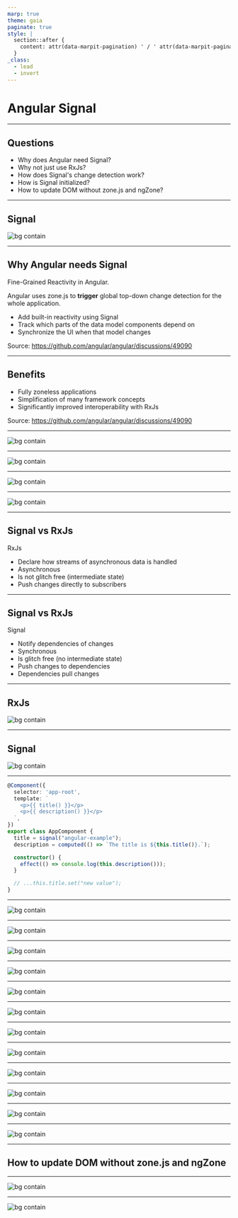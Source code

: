 ```yaml
---
marp: true
theme: gaia
paginate: true
style: |
  section::after {
    content: attr(data-marpit-pagination) ' / ' attr(data-marpit-pagination-total);
  }
_class:
  - lead
  - invert
---
```


# Angular Signal

---
## Questions

- Why does Angular need Signal?
- Why not just use RxJs?
- How does Signal's change detection work?
- How is Signal initialized?
- How to update DOM without zone.js and ngZone?

---
## Signal
![bg contain](src/signal_idea.svg)

---
## Why Angular needs Signal
Fine-Grained Reactivity in Angular.

Angular uses zone.js to **trigger** global top-down change detection for the whole application.

- Add built-in reactivity using Signal
- Track which parts of the data model components depend on
- Synchronize the UI when that model changes

Source: https://github.com/angular/angular/discussions/49090

---
## Benefits

- Fully zoneless applications
- Simplification of many framework concepts
- Significantly improved interoperability with RxJs

Source: https://github.com/angular/angular/discussions/49090

---
![bg contain](src/change_detection_comparison_01.svg)

---
![bg contain](src/change_detection_comparison_02.svg)

---
![bg contain](src/change_detection_comparison_03.svg)

---
![bg contain](src/change_detection_comparison_04.svg)

---
## Signal vs RxJs

RxJs

- Declare how streams of asynchronous data is handled
- Asynchronous
- Is not glitch free (intermediate state)
- Push changes directly to subscribers

---
## Signal vs RxJs

Signal

- Notify dependencies of changes
- Synchronous
- Is glitch free (no intermediate state)
- Push changes to dependencies
- Dependencies pull changes

---
## RxJs
![bg contain](src/diamond_problem.svg)

---
## Signal
![bg contain](src/no_diamond_problem.svg)

---
```typescript
@Component({
  selector: 'app-root',
  template: `
    <p>{{ title() }}</p>
    <p>{{ description() }}</p>
  `,
})
export class AppComponent {
  title = signal("angular-example");
  description = computed(() => `The title is ${this.title()}.`);

  constructor() {
    effect(() => console.log(this.description()));
  }

  // ...this.title.set("new value");
}
```

---
![bg contain](src/signals_timeline_01.svg)

---
![bg contain](src/signals_timeline_02.svg)

---
![bg contain](src/signals_timeline_03.svg)

---
![bg contain](src/signals_timeline_04.svg)

---
![bg contain](src/signals_timeline_05.svg)

---
![bg contain](src/signals_timeline_06.svg)

---
![bg contain](src/signals_timeline_07.svg)

---
![bg contain](src/signals_timeline_08.svg)

---
![bg contain](src/signals_timeline_09.svg)

---
![bg contain](src/signals_timeline_10.svg)

---
![bg contain](src/signals_timeline_11.svg)

---
![bg contain](src/signals_timeline_12.svg)

---
## How to update DOM without zone.js and ngZone


---
![bg contain](src/change_detection_rendering_cycle.webp)

---
![bg contain](src/framework.svg)
